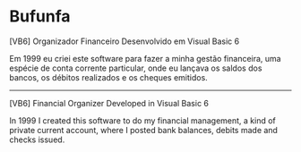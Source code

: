 # Bufunfa
[VB6] Organizador Financeiro
Desenvolvido em Visual Basic 6

Em 1999 eu criei este software para fazer a minha gestão financeira, uma espécie de conta corrente particular, onde eu lançava os saldos dos bancos, os débitos realizados e os cheques emitidos.

---------------------------

[VB6] Financial Organizer
Developed in Visual Basic 6

In 1999 I created this software to do my financial management, a kind of private current account, where I posted bank balances, debits made and checks issued.
